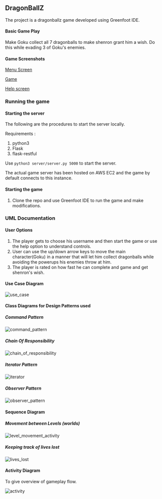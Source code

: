 
## DragonBallZ  
The project is a dragonballz game developed using Greenfoot IDE.

#### Basic Game Play
Make Goku collect all 7 dragonballs to make shenron grant him a wish. Do this while evading 3 of Goku's enemies.

#### Game Screenshots
[Menu Screen](screenshots/Menu.png)  


[Game ](screenshots/game.png)  


[Help screen](screenshots/helpinfo.jpg)

### Running the game

#### Starting the server

The following are the procedures to start the server locally.

Requirements : 
1. python3
2. Flask
3. flask-restful

Use `python3 server/server.py 5000` to start the server.

The actual game server has been hosted on AWS EC2 and the game by default connects to this instance.


#### Starting the game
1. Clone the repo and use Greenfoot IDE to run the game and make modifications.


### UML Documentation

#### User Options
1. The player gets to choose his username and then start the game or use the help option to understand controls.
2. User can use the up/down arrow keys to move the main character(Goku) in a manner that will let him collect dragonballs while avoiding the powerups his enemies throw at him.
3. The player is rated on how fast he can complete and game and get shenron's wish.

#### Use Case Diagram

![use_case](UML/UseCaseDiagram.png)


#### Class Diagrams for Design Patterns used

##### Command Pattern

![command_pattern](UML/CommandPatternCD.png)

##### Chain Of Responsibility

![chain_of_responsibility](UML/ChainOfResponsibility.png)

##### Iterator Pattern

![iterator](UML/LivesIteratorPatternCD.png)

##### Observer Pattern

![observer_pattern](UML/UMLObserver.png)

#### Sequence Diagram

##### Movement between Levels (worlds)

![level_movement_activity](UML/LevelChangeSequence.png)

##### Keeping track of lives lost

![lives_lost](UML/LivesLostSequenceDiagram.png)

#### Activity Diagram
To give overview of gameplay flow.

![activity](UML/LevelMovementActivity.png)
